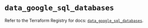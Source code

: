# `data_google_sql_databases`

Refer to the Terraform Registry for docs: [`data_google_sql_databases`](https://registry.terraform.io/providers/hashicorp/google/5.17.0/docs/data-sources/sql_databases).
